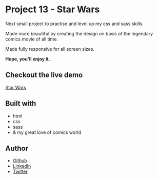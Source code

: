 # Project 13 - Star Wars

Next small project to practise and level up my css and sass skills.

Made more beautiful by creating the design on basis of the legendary comics movie of all time.

Made fully responsive for all screen sizes.

**Hope, you'll enjoy it.**

## Checkout the live demo

[Star Wars]()

## Built with

- html
- css
- sass
- & my great love of comics world

## Author

- [Github](https://github.com/Peac-h)
- [LinkedIn](https://www.linkedin.com/in/tamta-lomidze-b336b9266/)
- [Twitter](https://twitter.com/p6eac_h)

